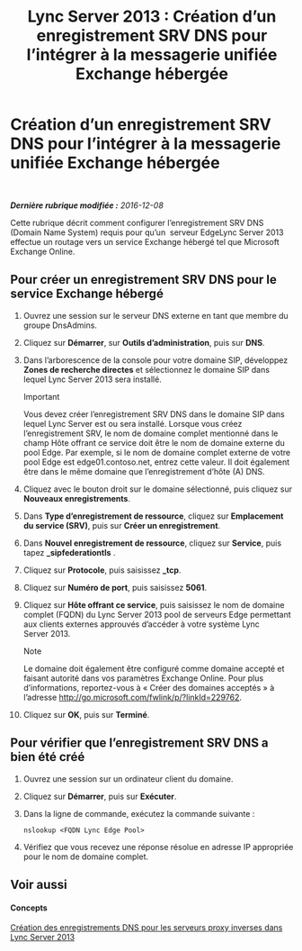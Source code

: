 ﻿---
title: 'Lync Server 2013 : Création d’un enregistrement SRV DNS pour l’intégrer à la messagerie unifiée Exchange hébergée'
TOCTitle: Création d’un enregistrement SRV DNS pour l’intégrer à la messagerie unifiée Exchange hébergée
ms:assetid: 8ea590ae-58ea-4ca5-9853-e0708b3ea760
ms:mtpsurl: https://technet.microsoft.com/fr-fr/library/Hh500728(v=OCS.15)
ms:contentKeyID: 49298036
ms.date: 12/10/2016
mtps_version: v=OCS.15
ms.translationtype: HT
---

# Création d’un enregistrement SRV DNS pour l’intégrer à la messagerie unifiée Exchange hébergée

 

_**Dernière rubrique modifiée :** 2016-12-08_

Cette rubrique décrit comment configurer l’enregistrement SRV DNS (Domain Name System) requis pour qu’un  serveur EdgeLync Server 2013 effectue un routage vers un service Exchange hébergé tel que Microsoft Exchange Online.

## Pour créer un enregistrement SRV DNS pour le service Exchange hébergé

1.  Ouvrez une session sur le serveur DNS externe en tant que membre du groupe DnsAdmins.

2.  Cliquez sur **Démarrer**, sur **Outils d’administration**, puis sur **DNS**.

3.  Dans l’arborescence de la console pour votre domaine SIP, développez **Zones de recherche directes** et sélectionnez le domaine SIP dans lequel Lync Server 2013 sera installé.
    
    > [!important]  
    > Vous devez créer l’enregistrement SRV DNS dans le domaine SIP dans lequel Lync Server est ou sera installé. Lorsque vous créez l’enregistrement SRV, le nom de domaine complet mentionné dans le champ Hôte offrant ce service doit être le nom de domaine externe du pool Edge. Par exemple, si le nom de domaine complet externe de votre pool Edge est edge01.contoso.net, entrez cette valeur. Il doit également être dans le même domaine que l’enregistrement d’hôte (A) DNS.

4.  Cliquez avec le bouton droit sur le domaine sélectionné, puis cliquez sur **Nouveaux enregistrements**.

5.  Dans **Type d’enregistrement de ressource**, cliquez sur **Emplacement du service (SRV)**, puis sur **Créer un enregistrement**.

6.  Dans **Nouvel enregistrement de ressource**, cliquez sur **Service**, puis tapez **\_sipfederationtls** .

7.  Cliquez sur **Protocole**, puis saisissez **\_tcp**.

8.  Cliquez sur **Numéro de port**, puis saisissez **5061**.

9.  Cliquez sur **Hôte offrant ce service**, puis saisissez le nom de domaine complet (FQDN) du Lync Server 2013 pool de serveurs Edge permettant aux clients externes approuvés d’accéder à votre système Lync Server 2013.
    
    > [!note]  
    > Le domaine doit également être configuré comme domaine accepté et faisant autorité dans vos paramètres Exchange Online. Pour plus d’informations, reportez-vous à « Créer des domaines acceptés » à l’adresse <a href="http://go.microsoft.com/fwlink/p/?linkid=229762">http://go.microsoft.com/fwlink/p/?linkId=229762</a>.

10. Cliquez sur **OK**, puis sur **Terminé**.

## Pour vérifier que l’enregistrement SRV DNS a bien été créé

1.  Ouvrez une session sur un ordinateur client du domaine.

2.  Cliquez sur **Démarrer**, puis sur **Exécuter**.

3.  Dans la ligne de commande, exécutez la commande suivante :
    
        nslookup <FQDN Lync Edge Pool>

4.  Vérifiez que vous recevez une réponse résolue en adresse IP appropriée pour le nom de domaine complet.

## Voir aussi

#### Concepts

[Création des enregistrements DNS pour les serveurs proxy inverses dans Lync Server 2013](lync-server-2013-create-dns-records-for-reverse-proxy-servers.md)

